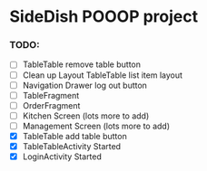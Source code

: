 # SideDish POOOP project

### TODO:
- [ ] TableTable remove table button
- [ ] Clean up Layout TableTable list item layout
- [ ] Navigation Drawer log out button
- [ ] TableFragment
- [ ] OrderFragment
- [ ] Kitchen Screen (lots more to add)
- [ ] Management Screen (lots more to add)
- [x] TableTable add table button
- [x] TableTableActivity Started
- [x] LoginActivity Started
